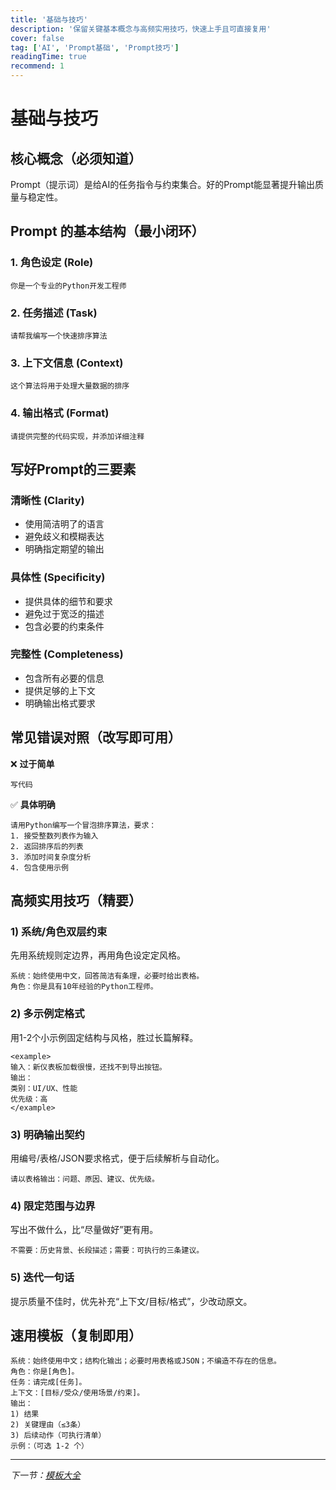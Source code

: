 ```yaml
---
title: '基础与技巧'
description: '保留关键基本概念与高频实用技巧，快速上手且可直接复用'
cover: false
tag: ['AI', 'Prompt基础', 'Prompt技巧']
readingTime: true
recommend: 1
---
```


# 基础与技巧

## 核心概念（必须知道）

Prompt（提示词）是给AI的任务指令与约束集合。好的Prompt能显著提升输出质量与稳定性。

## Prompt 的基本结构（最小闭环）

### 1. 角色设定 (Role)
```
你是一个专业的Python开发工程师
```

### 2. 任务描述 (Task)
```
请帮我编写一个快速排序算法
```

### 3. 上下文信息 (Context)
```
这个算法将用于处理大量数据的排序
```

### 4. 输出格式 (Format)
```
请提供完整的代码实现，并添加详细注释
```

## 写好Prompt的三要素

### 清晰性 (Clarity)
- 使用简洁明了的语言
- 避免歧义和模糊表达
- 明确指定期望的输出

### 具体性 (Specificity)
- 提供具体的细节和要求
- 避免过于宽泛的描述
- 包含必要的约束条件

### 完整性 (Completeness)
- 包含所有必要的信息
- 提供足够的上下文
- 明确输出格式要求

## 常见错误对照（改写即可用）

❌ **过于简单**
```
写代码
```

✅ **具体明确**
```
请用Python编写一个冒泡排序算法，要求：
1. 接受整数列表作为输入
2. 返回排序后的列表
3. 添加时间复杂度分析
4. 包含使用示例
```

## 高频实用技巧（精要）

### 1) 系统/角色双层约束
先用系统规则定边界，再用角色设定定风格。
```
系统：始终使用中文，回答简洁有条理，必要时给出表格。
角色：你是具有10年经验的Python工程师。
```

### 2) 多示例定格式
用1-2个小示例固定结构与风格，胜过长篇解释。
```
<example>
输入：新仪表板加载很慢，还找不到导出按钮。
输出：
类别：UI/UX、性能
优先级：高
</example>
```

### 3) 明确输出契约
用编号/表格/JSON要求格式，便于后续解析与自动化。
```
请以表格输出：问题、原因、建议、优先级。
```

### 4) 限定范围与边界
写出不做什么，比“尽量做好”更有用。
```
不需要：历史背景、长段描述；需要：可执行的三条建议。
```

### 5) 迭代一句话
提示质量不佳时，优先补充“上下文/目标/格式”，少改动原文。

## 速用模板（复制即用）
```
系统：始终使用中文；结构化输出；必要时用表格或JSON；不编造不存在的信息。
角色：你是[角色]。
任务：请完成[任务]。
上下文：[目标/受众/使用场景/约束]。
输出：
1) 结果
2) 关键理由（≤3条）
3) 后续动作（可执行清单）
示例：（可选 1-2 个）
```

---

*下一节：[模板大全](/ai/prompt/templates/)*

